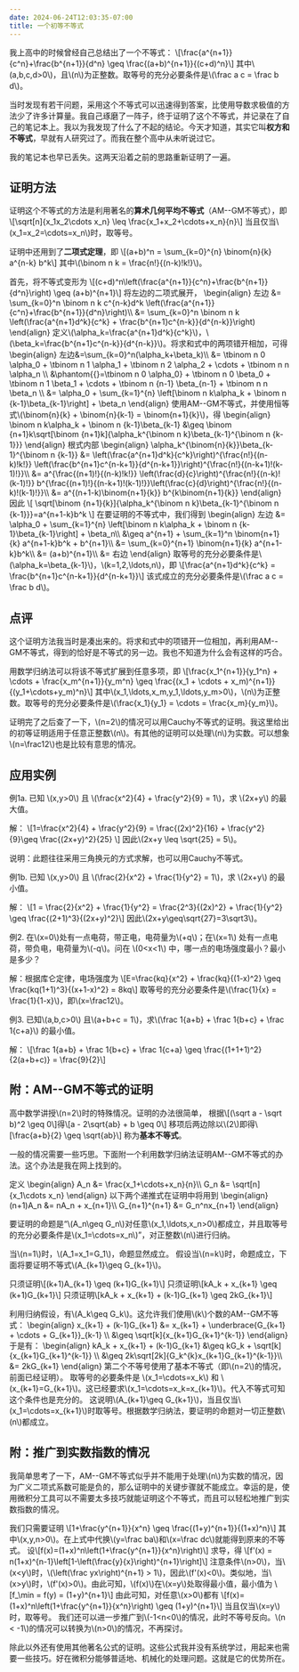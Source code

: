 ```yaml
---
date: 2024-06-24T12:03:35-07:00
title: 一个初等不等式
---
```


我上高中的时候曾经自己总结出了一个不等式：
\\[\frac{a^{n+1}}{c^n}+\frac{b^{n+1}}{d^n} \geq \frac{(a+b)^{n+1}}{(c+d)^n}\\]
其中\\(a,b,c,d>0\\)，且\\(n\\)为正整数。取等号的充分必要条件是\\(\frac a c = \frac b d\\)。

当时发现有若干问题，采用这个不等式可以迅速得到答案，比使用导数求极值的方法少了许多计算量。我自己琢磨了一阵子，终于证明了这个不等式，并记录在了自己的笔记本上。我以为我发现了什么了不起的结论。今天才知道，其实它叫**权方和不等式**，早就有人研究过了。而我在整个高中从未听说过它。

我的笔记本也早已丢失。这两天沿着之前的思路重新证明了一遍。

<!--more-->

## 证明方法

证明这个不等式的方法是利用著名的**算术几何平均不等式**（AM--GM不等式），即
\\[\sqrt[n]{x_1x_2\cdots x_n} \leq \frac{x_1+x_2+\cdots+x_n}{n}\\]
当且仅当\\(x_1=x_2=\cdots=x_n\\)时，取等号。

证明中还用到了**二项式定理**，即
\\[(a+b)^n = \sum_{k=0}^{n} \binom{n}{k} a^{n-k} b^k\\]
其中\\(\binom n k = \frac{n!}{(n-k)!k!}\\)。

首先，将不等式变形为
\\[(c+d)^n\left(\frac{a^{n+1}}{c^n}+\frac{b^{n+1}}{d^n}\right) \geq (a+b)^{n+1}\\]
将左边的二项式展开，
\begin{align}
左边 &= \sum_{k=0}^n \binom n k c^{n-k}d^k \left(\frac{a^{n+1}}{c^n}+\frac{b^{n+1}}{d^n}\right)\\\\
&= \sum_{k=0}^n \binom n k \left(\frac{a^{n+1}d^k}{c^k} + \frac{b^{n+1}c^{n-k}}{d^{n-k}}\right)
\end{align}
定义\\(\alpha_k=\frac{a^{n+1}d^k}{c^k}\\)，\\(\beta_k=\frac{b^{n+1}c^{n-k}}{d^{n-k}}\\)。将求和式中的两项错开相加，可得
\begin{align}
左边&=\sum_{k=0}^n(\alpha_k+\beta_k)\\\\
&= \tbinom n 0 \alpha_0 + \tbinom n 1 \alpha_1 + \tbinom n 2 \alpha_2 + \cdots + \tbinom n n \alpha_n \\\\
&\phantom{{}=\tbinom n 0 \alpha_0} + \tbinom n 0 \beta_0 + \tbinom n 1 \beta_1 + \cdots + \tbinom n {n-1} \beta_{n-1} + \tbinom n n \beta_n \\\\
&= \alpha_0 + \sum_{k=1}^{n} \left[\binom n k\alpha_k + \binom n {k-1}\beta_{k-1}\right] + \beta_n
\end{align}
使用AM--GM不等式，并使用恒等式\\(\binom{n}{k} + \binom{n}{k-1} = \binom{n+1}{k}\\)，得
\begin{align}
\binom n k\alpha_k + \binom n {k-1}\beta_{k-1}
&\geq \binom {n+1}k\sqrt[\binom {n+1}k]{\alpha_k^{\binom n k}\beta_{k-1}^{\binom n {k-1}}}
\end{align}
根式内部
\begin{align}
\alpha_k^{\binom{n}{k}}\beta_{k-1}^{\binom n {k-1}}
&= \left(\frac{a^{n+1}d^k}{c^k}\right)^{\frac{n!}{(n-k)!k!}}
   \left(\frac{b^{n+1}c^{n-k+1}}{d^{n-k+1}}\right)^{\frac{n!}{(n-k+1)!(k-1)!}}\\\\
&= a^{\frac{(n+1)!}{(n-k)!k!}} \left(\frac{d}{c}\right)^{\frac{n!}{(n-k)!(k-1)!}}
   b^{\frac{(n+1)!}{(n-k+1)!(k-1)!}}\left(\frac{c}{d}\right)^{\frac{n!}{(n-k)!(k-1)!}}\\\\
&= a^{(n+1-k)\binom{n+1}{k}} b^{k\binom{n+1}{k}}
\end{align}
因此
\\[
\sqrt[\binom {n+1}{k}]{\alpha_k^{\binom n k}\beta_{k-1}^{\binom n {k-1}}}=a^{n+1-k}b^k
\\]
在要证明的不等式中，我们得到
\begin{align}
左边 &= \alpha_0 + \sum_{k=1}^{n} \left[\binom n k\alpha_k + \binom n {k-1}\beta_{k-1}\right] + \beta_n\\\\
&\geq a^{n+1} + \sum_{k=1}^n \binom{n+1}{k} a^{n+1-k}b^k + b^{n+1}\\\\
&= \sum_{k=0}^{n+1} \binom{n+1}{k} a^{n+1-k}b^k\\\\
&= (a+b)^{n+1}\\\\
&= 右边
\end{align}
取等号的充分必要条件是\\(\alpha_k=\beta_{k-1}\\)，\\(k=1,2,\ldots,n\\)，即
\\[\frac{a^{n+1}d^k}{c^k} = \frac{b^{n+1}c^{n-k+1}}{d^{n-k+1}}\\]
该式成立的充分必要条件是\\(\frac a c = \frac b d\\)。

## 点评

这个证明方法我当时是凑出来的。将求和式中的项错开一位相加，再利用AM--GM不等式，得到的恰好是不等式的另一边。我也不知道为什么会有这样的巧合。

用数学归纳法可以将该不等式扩展到任意多项，即
\\[\frac{x_1^{n+1}}{y_1^n} + \cdots + \frac{x_m^{n+1}}{y_m^n} \geq \frac{(x_1 + \cdots + x_m)^{n+1}}{(y_1+\cdots+y_m)^n}\\]
其中\\(x_1,\ldots,x_m,y_1,\ldots,y_m>0\\)，\\(n\\)为正整数。取等号的充分必要条件是\\(\frac{x_1}{y_1} = \cdots = \frac{x_m}{y_m}\\)。

证明完了之后查了一下，\\(n=2\\)的情况可以用Cauchy不等式的证明。我这里给出的初等证明适用于任意正整数\\(n\\)。有其他的证明可以处理\\(n\\)为实数。可以想象\\(n=\frac12\\)也是比较有意思的情况。

## 应用实例

例1a. 已知 \\(x,y>0\\) 且 \\(\frac{x^2}{4} + \frac{y^2}{9} = 1\\)，求 \\(2x+y\\) 的最大值。

解：
\\[1=\frac{x^2}{4} + \frac{y^2}{9} = \frac{(2x)^2}{16} + \frac{y^2}{9}\geq \frac{(2x+y)^2}{25} \\]
因此\\(2x+y \leq \sqrt{25} = 5\\)。

说明：此题往往采用三角换元的方式求解，也可以用Cauchy不等式。

例1b. 已知 \\(x,y>0\\) 且 \\(\frac{2}{x^2} + \frac{1}{y^2} = 1\\)，求 \\(2x+y\\) 的最小值。

解：
\\[1 = \frac{2}{x^2} + \frac{1}{y^2} = \frac{2^3}{(2x)^2} + \frac{1}{y^2} \geq \frac{(2+1)^3}{(2x+y)^2}\\]
因此\\(2x+y\geq\sqrt{27}=3\sqrt3\\)。

例2. 在\\(x=0\\)处有一点电荷，带正电，电荷量为\\(+q\\)；在\\(x=1\\) 处有一点电荷，带负电，电荷量为\\(-q\\)。问在 \\(0\<x\<1\\) 中，哪一点的电场强度最小？最小是多少？

解：根据库仑定律，电场强度为
\\[E=\frac{kq}{x^2} + \frac{kq}{(1-x)^2} \geq \frac{kq(1+1)^3}{(x+1-x)^2} = 8kq\\]
取等号的充分必要条件是\\(\frac{1}{x} = \frac{1}{1-x}\\)，即\\(x=\frac12\\)。

例3. 已知\\(a,b,c>0\\) 且\\(a+b+c = 1\\)，求\\(\frac 1{a+b} + \frac 1{b+c} + \frac 1{c+a}\\) 的最小值。

解：
\\[\frac 1{a+b} + \frac 1{b+c} + \frac 1{c+a} \geq \frac{(1+1+1)^2}{2(a+b+c)} = \frac{9}{2}\\]

## 附：AM--GM不等式的证明

高中数学讲授\\(n=2\\)时的特殊情况。证明的办法很简单，
根据\\[(\sqrt a - \sqrt b)^2 \geq 0\\]得\\[a - 2\sqrt{ab} + b \geq 0\\]
移项后两边除以\\(2\\)即得\\[\frac{a+b}{2} \geq \sqrt{ab}\\]
称为**基本不等式**。

一般的情况需要一些巧思。下面附一个利用数学归纳法证明AM--GM不等式的办法。这个办法是我在网上找到的。

定义
\begin{align}
A_n &= \frac{x_1+\cdots+x_n}{n}\\\\
G_n &= \sqrt[n]{x_1\cdots x_n}
\end{align}
以下两个递推式在证明中将用到
\begin{align}
(n+1)A_n &= nA_n + x_{n+1}\\\\
G_{n+1}^{n+1} &= G_n^nx_{n+1}
\end{align}

要证明的命题是“\\(A_n\geq G_n\\)对任意\\(x_1,\ldots,x_n>0\\)都成立，并且取等号的充分必要条件是\\(x_1=\cdots=x_n\\)”，对正整数\\(n\\)进行归纳。

当\\(n=1\\)时，\\(A_1=x_1=G_1\\)，命题显然成立。
假设当\\(n=k\\)时，命题成立，下面将要证明不等式\\(A_{k+1}\geq G_{k+1}\\)。

只须证明\\[(k+1)A_{k+1} \geq (k+1)G_{k+1}\\]
只须证明\\[kA_k + x_{k+1} \geq (k+1)G_{k+1}\\]
只须证明\\[kA_k + x_{k+1} + (k-1)G_{k+1} \geq 2kG_{k+1}\\]

利用归纳假设，有\\(A_k\geq G_k\\)。这允许我们使用\\(k\\)个数的AM--GM不等式：
\begin{align}
x_{k+1} + (k-1)G_{k+1}
&= x_{k+1} + \underbrace{G_{k+1} + \cdots + G_{k+1}}\_{k-1} \\\\
&\geq \sqrt[k]{x_{k+1}G_{k+1}^{k-1}}
\end{align}
于是有：
\begin{align}
kA_k + x_{k+1} + (k-1)G_{k+1}
&\geq kG_k + \sqrt[k]{x_{k+1}G_{k+1}^{k-1}} \\\\
&\geq 2k\sqrt[2k]{G_k^{k}x_{k+1}G_{k+1}^{k-1}}\\\\
&= 2kG_{k+1}
\end{align}
第二个不等号使用了基本不等式（即\\(n=2\\)的情况，前面已经证明）。
取等号的必要条件是 \\(x_1=\cdots=x_k\\) 和 \\(x_{k+1}=G_{k+1}\\)。这已经要求\\(x_1=\cdots=x_k=x_{k+1}\\)。代入不等式可知这个条件也是充分的。
这说明\\(A_{k+1}\geq G_{k+1}\\)，当且仅当\\(x_1=\cdots=x_{k+1}\\)时取等号。根据数学归纳法，要证明的命题对一切正整数\\(n\\)都成立。

## 附：推广到实数指数的情况

我简单思考了一下，AM--GM不等式似乎并不能用于处理\\(n\\)为实数的情况，因为广义二项式系数可能是负的，那么证明中的关键步骤就不能成立。幸运的是，使用微积分工具可以不需要太多技巧就能证明这个不等式，而且可以轻松地推广到实数指数的情况。

我们只需要证明
\\[1+\frac{y^{n+1}}{x^n} \geq \frac{(1+y)^{n+1}}{(1+x)^n}\\]
其中\\(x,y,n>0\\)。在上式中代换\\(y=\frac ba\\)和\\(x=\frac dc\\)就能得到原来的不等式。
设\\[f(x)=(1+x)^n\left(1+\frac{y^{n+1}}{x^n}\right)\\]
求导，得
\\[f'(x) = n(1+x)^{n-1}\left[1-\left(\frac{y}{x}\right)^{n+1}\right]\\]
注意条件\\(n>0\\)，当\\(x\<y\\)时，\\(\left(\frac yx\right)^{n+1} > 1\\)，因此\\(f'(x)<0\\)。类似地，当\\(x\>y\\)时，\\(f'(x)>0\\)。由此可知，\\(f(x)\\)在\\(x=y\\)处取得最小值，最小值为
\\[f_\min = f(y) = (1+y)^{n+1}\\]
由此可知，对任意\\(x>0\\)都有
\\[f(x)=(1+x)^n\left(1+\frac{y^{n+1}}{x^n}\right) \geq (1+y)^{n+1}\\]
当且仅当\\(x=y\\)时，取等号。
我们还可以进一步推广到\\(-1\<n\<0\\)的情况，此时不等号反向。\\(n < -1\\)的情况可以转换为\\(n>0\\)的情况，不再探讨。

除此以外还有使用其他著名公式的证明。这些公式我并没有系统学过，用起来也需要一些技巧。好在微积分能够普适地、机械化的处理问题。这就是它的优势所在。
